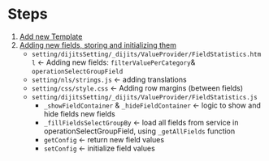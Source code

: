 # Steps

1. [Add new Template](https://github.com/hhkaos/InfographicGroupFields-WAB-Widget/commit/2f7d94d6ce8584b5de7879311567232dd2e024b8)
2. [Adding new fields, storing and initializing them](https://github.com/hhkaos/InfographicGroupFields-WAB-Widget/commit/50dd1b245d17295951f1a0989bc7dae140d8a629)
   * `setting/dijitsSetting/_dijits/ValueProvider/FieldStatistics.html` <- Adding new fields: `filterValuePerCategory`& `operationSelectGroupField`
   * `setting/nls/strings.js` <- adding translations
   * `setting/css/style.css` <- Adding row margins (between fields)
   * `setting/dijitsSetting/_dijits/ValueProvider/FieldStatistics.js`
      * `_showFieldContainer` & `_hideFieldContainer` <- logic to show and hide fields new fields
      * `_fillFieldsSelectGroupBy` <- load all fields from service in operationSelectGroupField, using `_getAllFields` function
      * `getConfig` <- return new field values
      * `setConfig` <- initialize field values
